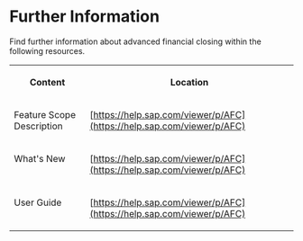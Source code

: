 <!-- loio0630c28500f44100bfe77787d017e7f0 -->

# Further Information

Find further information about advanced financial closing within the following resources.


<table>
<tr>
<th valign="top">

Content



</th>
<th valign="top">

Location



</th>
</tr>
<tr>
<td valign="top">

Feature Scope Description



</td>
<td valign="top">

[https://help.sap.com/viewer/p/AFC](https://help.sap.com/viewer/p/AFC)



</td>
</tr>
<tr>
<td valign="top">

What's New



</td>
<td valign="top">

[https://help.sap.com/viewer/p/AFC](https://help.sap.com/viewer/p/AFC)



</td>
</tr>
<tr>
<td valign="top">

User Guide



</td>
<td valign="top">

[https://help.sap.com/viewer/p/AFC](https://help.sap.com/viewer/p/AFC)



</td>
</tr>
</table>


